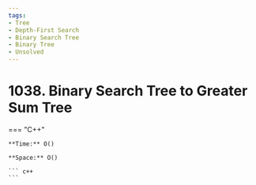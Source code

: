 ```yaml
---
tags:
- Tree
- Depth-First Search
- Binary Search Tree
- Binary Tree
- Unsolved
---
```



# 1038. Binary Search Tree to Greater Sum Tree

=== "C++"

    **Time:** O()

    **Space:** O()

    ``` c++
    ```